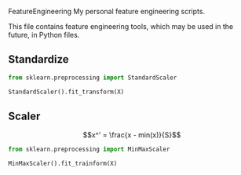 FeatureEngineering
My personal feature engineering scripts.

This file contains feature engineering tools, which may be used in the future, in Python files.

## Standardize
``` Python
from sklearn.preprocessing import StandardScaler

StandardScaler().fit_transform(X)
```

## Scaler
$$x^' = \frac{x - min(x)}{S}$$

```Python
from sklearn.preprocessing import MinMaxScaler

MinMaxScaler().fit_trainform(X)
```

